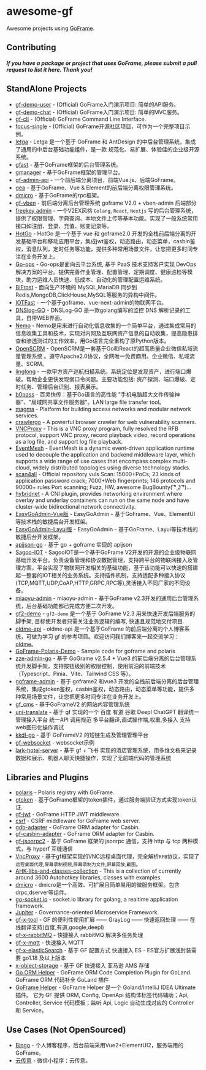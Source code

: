 # awesome-gf

Awesome projects using [GoFrame](https://github.com/gogf/gf).

## Contributing

#### *If you have a package or project that uses GoFrame, please submit a pull request to list it here. Thank you!*

## StandAlone Projects

- [gf-demo-user](https://github.com/gogf/gf-demo-user) - (Official) GoFrame入门演示项目: 简单的API服务。
- [gf-demo-chat](https://github.com/gogf/gf-demo-chat) - (Official) GoFrame入门演示项目: 简单的MVC服务。
- [gf-cli](https://github.com/gogf/gf/tree/master/cmd/gf) - (Official) GoFrame Command Line Interface.
- [focus-single](https://github.com/gogf/focus-single) - (Official) GoFrame开源社区项目，可作为一个完整项目示例。
- [letga](https://github.com/lgcgo/letga-server) - Letga 是一个基于 GoFrame 和 AntDesign 的中后台管理系统，集成了通用的中后台基础功能组件，是一款 规范化、易扩展、体验佳的企业级开源系统。
- [gfast](https://github.com/tiger1103/gfast) - 基于GoFrame框架的后台管理系统。
- [gmanager](https://github.com/goflyfox/gmanager) - 基于GoFrame框架的管理平台。
- [gf-admin-api](https://github.com/jangworn/gf-admin-api) - 一个前后端分离项目，前端Vue.js、后端GoFrame。
- [gea](https://github.com/1307super/gea) - 基于GoFrame、Vue & Element的前后端分离权限管理系统。
- [dmicro](https://github.com/osgochina/dmicro) - 基于GoFrame的rpc框架。
- [gf-vben](https://github.com/vbenjs/gf-vben) - 前后端分离后台管理系统 goframe V2.0 + vben-admin 后端部分
- [freekey admin](https://github.com/1211ciel/ciel-admin) - 一个V2EX风格 `Golang`, `React`, `Nextjs` 写的后台管理系统，提供了权限管理、字典查询、本地文件上传等基本功能。实现了一般系统常用接口如注册、登录、充值、账变记录等。
- [HotGo](https://github.com/bufanyun/hotgo) - HotGo 是一个基于 vue 和 goframe2.0 开发的全栈前后端分离的开发基础平台和移动应用平台，集成jwt鉴权，动态路由，动态菜单，casbin鉴权，消息队列，定时任务等功能，提供多种常用场景文件，让您把更多时间专注在业务开发上。
- [Go-ops](https://github.com/i4de/go-ops) - Go-ops是面向云平台系统, 基于 PaaS 技术支持客户实现 DevOps 解决方案的平台。提供完善作业管理、配置管理、定期调度、健康巡检等模块，助力运维人员快速、低成本、自动化的管理配置运维系统。
- [BIFrost](https://github.com/brokercap/Bifrost) - 面向生产环境的 MySQL,MariaDB 同步到Redis,MongoDB,ClickHouse,MySQL等服务的异构中间件。
- [IOTFast](https://github.com/xiaodingding/iotfast) - 一个基于goframe、vue-next-admin的物联网平台。
- [DNSlog-GO](https://github.com/lanyi1998/DNSlog-GO) - DNSLog-GO 是一款golang编写的监控 DNS 解析记录的工具，自带WEB界面。
- [Nemo](https://github.com/hanc00l/nemo_go) - Nemo是用来进行自动化信息收集的一个简单平台，通过集成常用的信息收集工具和技术，实现对内网及互联网资产信息的自动收集，提高隐患排查和渗透测试的工作效率，用Go语言完全重构了原Python版本。
- [OpenSCRM](https://github.com/openscrm/api-server) - OpenSCRM是一套基于Go和React的超高质量企业微信私域流量管理系统 。遵守Apache2.0协议，全网唯一免费商用。企业微信、私域流量、SCRM。
- [linglong](https://github.com/awake1t/linglong) - 一款甲方资产巡航扫描系统。系统定位是发现资产，进行端口爆破。帮助企业更快发现弱口令问题。主要功能包括: 资产探测、端口爆破、定时任务、管理后台识别、报表展示。
- [b0pass](https://github.com/bitepeng/b0pass) - 百灵快传：基于Go语言的高性能 "手机电脑超大文件传输神器"、"局域网共享文件服务器"。LAN large file transfer tool。
- [magma](https://github.com/magma/magma) - Platform for building access networks and modular network services.
- [crawlergo](https://github.com/Qianlitp/crawlergo) - A powerful browser crawler for web vulnerability scanners.
- [VNCProxy](https://github.com/vprix/vncproxy) - This is a VNC proxy program, fully resolved the RFB protocol, support VNC proxy, record playback video, record operations as a log file, and support log file playback.
- [EventMesh](https://github.com/apache/incubator-eventmesh) - EventMesh is a dynamic event-driven application runtime used to decouple the application and backend middleware layer, which supports a wide range of use cases that encompass complex multi-cloud, widely distributed topologies using diverse technology stacks.
- [scan4all](https://github.com/hktalent/scan4all) - Official repository vuls Scan: 15000+PoCs; 23 kinds of application password crack; 7000+Web fingerprints; 146 protocols and 90000+ rules Port scanning; Fuzz, HW, awesome BugBounty( ͡° ͜ʖ ͡°)...
- [hybridnet](https://github.com/alibaba/hybridnet) - A CNI plugin, provides networking environment where overlay and underlay containers can run on the same node and have cluster-wide bidirectional network connectivity.
- [EasyGoAdmin-Vue版](https://gitee.com/easygoadmin/EasyGoAdmin_GoFrame_EleVue) - EasyGoAdmin - 基于GoFrame、Vue、ElementUI等技术栈的敏捷后台开发框架。
- [EasyGoAdmin-Layui版](https://gitee.com/easygoadmin/EasyGoAdmin_GoFrame_Layui) - EasyGoAdmin - 基于GoFrame、Layui等技术栈的敏捷后台开发框架。
- [apijson-go](https://github.com/glennliao/apijson-go) - 基于 go + goframe 实现的 apijson
- [Sagoo-IOT](https://github.com/sagoo-cloud/sagooiot) - SagooIOT是一个基于GoFrame V2开发的开源的企业级物联网基础开发平台。负责设备管理和协议数据管理，支持跨平台的物联网接入及管理方案，平台实现了物联网开发相关的基础功能，基于该功能可以快速的搭建起一整套的IOT相关的业务系统。支持插件机制，支持适配多种接入协议(TCP,MQTT,UDP,CoAP,HTTP,GRPC,RPC等),灵活接入不同厂家的不同设备。
- [miaoyu-admin](https://gitee.com/licxpro/miaoyu) - miaoyu-admin - 基于GoFrame v2.3开发的通用后台管理系统，后台基础功能都已完成方便二次开发。
- [gf2-demo](https://github.com/windvalley/gf2-demo) - `gf2-demo` 是一个基于 GoFrame V2.3 用来快速开发后端服务的脚手架, 目标使开发者只需关注业务逻辑的编写, 快速且规范地交付项目.
- [oldme-api](https://github.com/oldme-git/oldme-api) - oldme-api 是一个基于GoFrame 的前后端分离的个人博客系统，可做为学习 gf 的参考项目。欢迎访问我们博客来一起交流学习：[oldme](https://oldme.net)。
- [GoFrame-Polaris-Demo](https://github.com/houseme/goframe-polaris-demo) - Sample code for goframe and polaris
- [zze-admin-go](https://github.com/zze326/zze-admin-go) - 基于 GoGrame v2.5.4 + Vue3 的前后端分离的后台管理系统开发脚手架，支持按钮级别的权限控制，使用前沿的前端技术（Typescript、Pinia、Vite、Tailwind CSS 等）。
- [goframe-admin](https://github.com/apple1563/goframe-admin/tree/admin) - 基于 goframe2 和vue3 开发的全栈前后端分离的后台管理系统，集成gtoken鉴权，casbin鉴权，动态路由，动态菜单等功能，提供多种常用场景文件，让您把更多时间专注在业务开发上。
- [gf_cms](https://github.com/demozx/gf_cms) - 基于GoFrameV2 的网站内容管理系统
- [uni-translate](https://github.com/xgd16/UniTranslate) - 基于 gf 实现的一个 百度 有道 谷歌 Deepl ChatGPT 翻译统一管理接入平台 统一API 调用规范 多平台翻译,调试操作端,权重,多接入 支持web图形化操作调试
- [kkdl-go](https://github.com/vaebe/kkdl-go) - 基于 GoFrameV2 的短链生成及管理管理平台
- [gf-websocket](https://github.com/SmallRuralDog/gf-websocket) - websocket示例
- [lark-hotel-server](https://github.com/jet135/lark-hotel-server) - 基于 gf + 飞书 实现的酒店管理系统，用多维文档来记录数据和展示、机器人聊天快捷操作，实现了无前端代码的管理系统

## Libraries and Plugins

- [polaris](https://github.com/gogf/gf/tree/master/contrib/registry/polaris) - Polaris registry with GoFrame.
- [gtoken](https://github.com/goflyfox/gtoken) - 基于GoFrame框架的token插件，通过服务端验证方式实现token认证.
- [gf-jwt](https://github.com/gogf/gf-jwt) - GoFrame HTTP JWT middleware.
- [csrf](https://github.com/gogf/csrf) - CSRF middleware for GoFrame web server.
- [gdb-adapter](https://github.com/vance-liu/gdb-adapter) - GoFrame ORM adapter for Casbin.
- [gf-casbin-adapter](https://github.com/hailaz/gf-casbin-adapter) - GoFrame ORM adapter for Casbin.
- [gf-jsonrpc2](https://github.com/zhouyaozhouyao/goframe-jsonrpc) - 基于 GoFrame 框架的 jsonrpc 通信，支持 http 与 tcp 两种模式，与 hyperf 互缝通信
- [VncProxy](https://github.com/vprix/vncproxy) - 基于gf框架实现的VNC远程桌面代理，完全解析`RFB`协议，实现了`远程桌面代理`,`屏幕录制视频`,`屏幕录制为文件`,`屏幕回放`,`截图`。
- [AHK-libs-and-classes-collection](https://github.com/Ixiko/AHK-libs-and-classes-collection) - This is a collection of currently around 3600 Autohotkey libraries, classes with examples.
- [dmicro](https://github.com/osgochina/dmicro) - dmicro是一个高效、可扩展且简单易用的微服务框架。包含drpc,dserver等组件。
- [go-socket.io](https://github.com/googollee/go-socket.io) - socket.io library for golang, a realtime application framework.
- [Jupiter](https://github.com/douyu/jupiter) - Governance-oriented Microservice Framework.
- [gf-x-tool](https://github.com/xgd16/gf-x-tool) - GF 的便利性使用扩展 —— GrayLog —— 快速返回处理 —— 在线翻译支持(百度,有道,google,deepl)
- [gf-x-rabbitMQ](https://github.com/xgd16/gf-x-rabbitMQ) - 快捷接入 rabbitMQ 解决多任务处理
- [gf-x-mqtt](https://github.com/xgd16/gf-x-mqtt) - 快速接入 MQTT
- [gf-x-elasticSearch](https://github.com/xgd16/gf-x-elasticSearch) - 基于 GF 配置方式 快速接入 ES - ES官方扩展浅封装需要 go1.18 及以上版本
- [x-object-storage](https://github.com/xgd16/x-object-storage) - 基于 GF 快速接入 亚马逊 AMS 存储
- [Go ORM Helper](https://github.com/maiqingqiang/go-orm-helper) - GoFrame ORM Code Completion Plugin for GoLand. GoFrame ORM 代码补全 GoLand 插件
- [GoFrame Helper](https://github.com/oldme-git/GoFrame-Helper) - GoFrame Helper 是一个 Goland/IntelliJ IDEA Ultimate 插件。 它为 GF 提供 ORM, Config, OpenApi 结构体标签代码辅助；Api, Controller, Service 代码模板；监听 Api, Logic 自动生成对应的 Controller 和 Service。

## Use Cases (Not OpenSourced)

- [Bingo](https://www.liming.me) - 个人博客程序，后台前端采用Vue2+ElementUI2，服务端用的GoFrame。
- [云传意](https://homeapp.top/) - 微信小程序：云传意。

